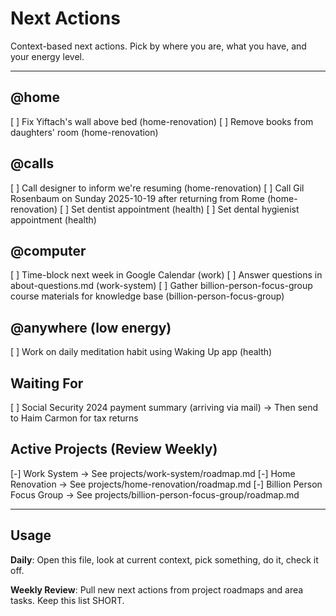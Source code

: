 # Next Actions

Context-based next actions. Pick by where you are, what you have, and your energy level.

---

## @home
[ ] Fix Yiftach's wall above bed (home-renovation)
[ ] Remove books from daughters' room (home-renovation)

## @calls
[ ] Call designer to inform we're resuming (home-renovation)
[ ] Call Gil Rosenbaum on Sunday 2025-10-19 after returning from Rome (home-renovation)
[ ] Set dentist appointment (health)
[ ] Set dental hygienist appointment (health)

## @computer
[ ] Time-block next week in Google Calendar (work)
[ ] Answer questions in about-questions.md (work-system)
[ ] Gather billion-person-focus-group course materials for knowledge base (billion-person-focus-group)

## @anywhere (low energy)
[ ] Work on daily meditation habit using Waking Up app (health)

## Waiting For
[ ] Social Security 2024 payment summary (arriving via mail) → Then send to Haim Carmon for tax returns

## Active Projects (Review Weekly)
[-] Work System → See projects/work-system/roadmap.md
[-] Home Renovation → See projects/home-renovation/roadmap.md
[-] Billion Person Focus Group → See projects/billion-person-focus-group/roadmap.md

---

## Usage

**Daily**: Open this file, look at current context, pick something, do it, check it off.

**Weekly Review**: Pull new next actions from project roadmaps and area tasks. Keep this list SHORT.
